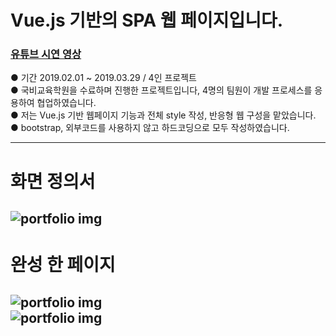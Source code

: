 # Vue.js 기반의 SPA 웹 페이지입니다.

### [유튜브 시연 영상](https://youtu.be/n9sFr_rLNok)  
●  기간 2019.02.01 ~ 2019.03.29  /  4인 프로젝트  
●  국비교육학원을 수료하며 진행한 프로젝트입니다, 4명의 팀원이 개발 프로세스를 응용하여 협업하였습니다.  
●  저는 Vue.js 기반 웹페이지 기능과 전체 style 작성, 반응형 웹 구성을 맡았습니다.  
●  bootstrap, 외부코드를 사용하지 않고 하드코딩으로 모두 작성하였습니다.  
  
---
# 화면 정의서
![portfolio img](https://img1.daumcdn.net/thumb/R1280x0/?scode=mtistory&fname=https%3A%2F%2Fk.kakaocdn.net%2Fdn%2FcMZSWB%2FbtquMCiCFAL%2FOludJjP3sKHr3JpthJ0aNK%2Fimg.jpg)  
---
# 완성 한 페이지
![portfolio img](https://img1.daumcdn.net/thumb/R1280x0/?scode=mtistory&fname=https%3A%2F%2Fk.kakaocdn.net%2Fdn%2FbzCr28%2FbtquM8VTgoM%2FoZeOo2LWqiDYtBWqlkmDa1%2Fimg.jpg)  
![portfolio img](https://img1.daumcdn.net/thumb/R1280x0/?scode=mtistory&fname=https%3A%2F%2Fk.kakaocdn.net%2Fdn%2FcJUogJ%2FbtquM9tNqp6%2F9CfHgXoblBRDUes0HMolm1%2Fimg.jpg)  
---
